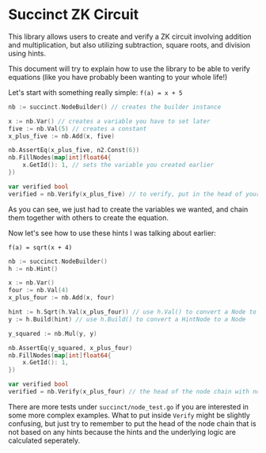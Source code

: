 # Succinct ZK Circuit

This library allows users to create and verify a ZK circuit involving addition and multiplication, but also utilizing subtraction, square roots, and division using hints.

This document will try to explain how to use the library to be able to verify equations (like you have probably been wanting to your whole life!)

Let's start with something really simple:
`f(a) = x + 5`
```go
nb := succinct.NodeBuilder() // creates the builder instance

x := nb.Var() // creates a variable you have to set later
five := nb.Val(5) // creates a constant
x_plus_five := nb.Add(x, five)

nb.AssertEq(x_plus_five, n2.Const(6))
nb.FillNodes(map[int]float64{
    x.GetId(): 1, // sets the variable you created earlier
})

var verified bool
verified = nb.Verify(x_plus_five) // to verify, put in the head of your node chain
```

As you can see, we just had to create the variables we wanted, and chain them together with others to create the equation. 

Now let's see how to use these hints I was talking about earlier:

`f(a) = sqrt(x + 4)`
```go
nb := succinct.NodeBuilder()
h := nb.Hint()

x := nb.Var()
four := nb.Val(4)
x_plus_four := nb.Add(x, four)

hint := h.Sqrt(h.Val(x_plus_four)) // use h.Val() to convert a Node to a HintNode
y := h.Build(hint) // use h.Build() to convert a HintNode to a Node

y_squared := nb.Mul(y, y)

nb.AssertEq(y_squared, x_plus_four)
nb.FillNodes(map[int]float64{
    x.GetId(): 1,
})

var verified bool
verified = nb.Verify(x_plus_four) // the head of the node chain with no hints/equality is x_plus_four (hints and equality are computed separately)
```

There are more tests under `succinct/node_test.go` if you are interested in some more complex examples. What to put inside 
`Verify` might be slightly confusing, but just try to remember to put the head of the node chain that is not based on any hints because
the hints and the underlying logic are calculated seperately.




